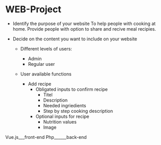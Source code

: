 # WEB-Project

- Identify the purpose of your website
    To help people with cooking at home. Provide people with option to share and recive meal recipies.

- Decide on the content you want to include on your website
  
    - Different levels of users:
        - Admin
        - Regular user
          
    - User available functions
        - Add recipe
          - Obligated inputs to confirm recipe
            - Titel
            - Description
            - Needed ingriedients
            - Step by step cooking description
          - Optional inputs for recipe
            - Nutrition values
            - Image

      

Vue.js___front-end
Php______back-end
